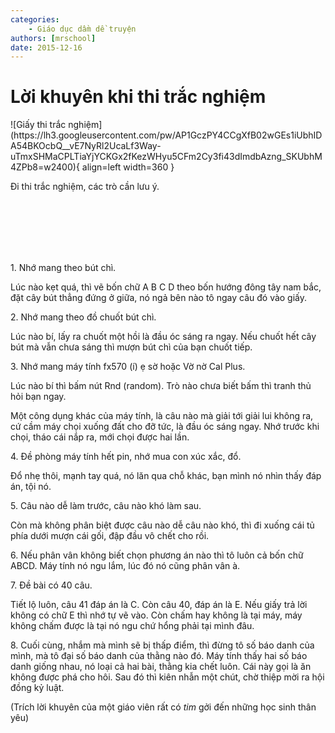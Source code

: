 ```yaml
---
categories:
    - Giáo dục dầm dề truyện
authors: [mrschool]
date: 2015-12-16
---
```


# Lời khuyên khi thi trắc nghiệm

<div class="result" markdown>
![Giấy thi trắc nghiệm](https://lh3.googleusercontent.com/pw/AP1GczPY4CCgXfB02wGEs1iUbhIDA54BKOcbQ__vE7NyRl2UcaLf3Way-uTmxSHMaCPLTiaYjYCKGx2fKezWHyu5CFm2Cy3fi43dImdbAzng_SKUbhM4ZPb8=w2400){ align=left width=360 }

Đi thi trắc nghiệm, các trò cần lưu ý.

</div>
<br>
<br>
<br>
<!-- more -->
<br>
<br>

1\. Nhớ mang theo bút chì.

Lúc nào kẹt quá, thì vẽ bốn chữ A B C D theo bốn hướng đông tây nam bắc, đặt cây bút thẳng đứng ở giữa, nó ngả bên nào tô ngay câu đó vào giấy.

2\. Nhớ mang theo đồ chuốt bút chì.

Lúc nào bí, lấy ra chuốt một hồi là đầu óc sáng ra ngay. Nếu chuốt hết cây bút mà vẫn chưa sáng thì mượn bút chì của bạn chuốt tiếp.

3\. Nhớ mang máy tính fx570 (í) ẹ sờ hoặc Vờ nờ Cal Plus.

Lúc nào bí thì bấm nút Rnd (random). Trò nào chưa biết bấm thì tranh thủ hỏi bạn ngay.

Một công dụng khác của máy tính, là câu nào mà giải tới giải lui không ra, cứ cầm máy chọi xuống đất cho đỡ tức, là đầu óc sáng ngay. Nhớ trước khi chọi, tháo cái nắp ra, mới chọi được hai lần.

4\. Đề phòng máy tính hết pin, nhớ mua con xúc xắc, đổ.

Đổ nhẹ thôi, mạnh tay quá, nó lăn qua chỗ khác, bạn mình nó nhìn thấy đáp án, tội nó.

5\. Câu nào dễ làm trước, câu nào khó làm sau.

Còn mà không phân biệt được câu nào dễ câu nào khó, thì đi xuống cái tủ phía dưới mượn cái gối, đập đầu vô chết cho rồi.

6\. Nếu phân vân không biết chọn phương án nào thì tô luôn cả bốn chữ ABCD. Máy tính nó ngu lắm, lúc đó nó cũng phân vân à.

7\. Đề bài có 40 câu.

Tiết lộ luôn, câu 41 đáp án là C. Còn câu 40, đáp án là E. Nếu giấy trả lời không có chữ E thì nhớ tự vẽ vào. Còn chấm hay không là tại máy, máy không chấm được là tại nó ngu chứ hổng phải tại mình đâu.

8\. Cuối cùng, nhắm mà mình sẽ bị thấp điểm, thì đừng tô số báo danh của mình, mà tô đại số báo danh của thằng nào đó. Máy tính thấy hai số báo danh giống nhau, nó loại cả hai bài, thằng kia chết luôn. Cái này gọi là ăn không được phá cho hôi. Sau đó thì kiên nhẫn một chút, chờ thiệp mời ra hội đồng kỷ luật.

(Trích lời khuyên của một giáo viên rất có *tim* gởi đến những học sinh thân yêu)